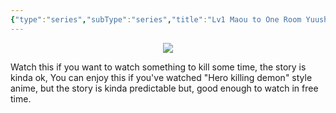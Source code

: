 ```yaml
---
{"type":"series","subType":"series","title":"Lv1 Maou to One Room Yuusha","englishTitle":"Level 1 Demon Lord and One Room Hero","year":2023,"dataSource":"MALAPI","url":"https://myanimelist.net/anime/51458/Lv1_Maou_to_One_Room_Yuusha","id":51458,"genres":["Comedy","Fantasy"],"studios":["SILVER LINK.","Blade"],"episodes":12,"duration":"23 min per ep","onlineRating":7.23,"actors":null,"image":"https://cdn.myanimelist.net/images/anime/1879/136721.jpg","released":true,"streamingServices":["HIDIVE","Ani-One Asia","Anime Digital Network"],"airing":false,"airedFrom":"03/07/2023","airedTo":"18/09/2023","watched":false,"lastWatched":"","personalRating":0,"tags":["mediaDB/tv/series"],"dg-publish":true,"permalink":"/media-db/series/lv1-maou-to-one-room-yuusha-2023/","dgPassFrontmatter":true,"noteIcon":"1","created":"2023-11-14T21:08:36.351+05:30","updated":"2023-12-10T09:46:32.068+05:30"}
---
```


<center><img src="https://cdn.myanimelist.net/images/anime/1879/136721.jpg"></center>

Watch this if you want to watch something to kill some time, the story is kinda ok, You can enjoy this if you've watched "Hero killing demon" style anime, but the story is kinda predictable but, good enough to watch in free time.